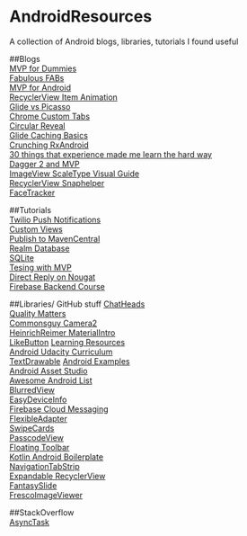 # AndroidResources
A collection of Android blogs, libraries, tutorials I found useful 

##Blogs     
[MVP for Dummies](https://mattdevelops.github.io/android/2016/08/13/androidmvp.html)     
[Fabulous FABs](https://lambdasoup.com/post/fab_behavior_sync_appbarlayout/)      
[MVP for Android](http://antonioleiva.com/mvp-android)          
[RecyclerView Item Animation](http://anthony-skr.com/article/recyclerview-items-animation-with-rebound-effect)     
[Glide vs Picasso](https://inthecheesefactory.com/blog/get-to-know-glide-recommended-by-google/en)        
[Chrome Custom Tabs](http://blog.grafixartist.com/google-chrome-custom-tabs-android-tutorial/)           
[Circular Reveal](http://blog.grafixartist.com/circular-reveal-effect-like-whatsapp-in-android/)           
[Glide Caching Basics](https://futurestud.io/blog/glide-caching-basics)        
[Crunching RxAndroid](https://medium.com/crunching-rxandroid/crunching-rxandroid-intro-c27eb6f009ea#.x9k30h74a)      
[30 things that experience made me learn the hard way](https://medium.com/@cesarmcferreira/building-android-apps-30-things-that-experience-made-me-learn-the-hard-way-313680430bf9#.86xm614ke)     
[Dagger 2 and MVP](https://adityaladwa.wordpress.com/2016/05/11/dagger-2-and-mvp-architecture/)     
[ImageView ScaleType Visual Guide](https://robots.thoughtbot.com/android-imageview-scaletype-a-visual-guide)    
[RecyclerView Snaphelper](https://rubensousa.github.io/2016/08/recyclerviewsnap)       
[FaceTracker](https://medium.com/@aitorvs/android-face-tracking-playground-62e1c44a698a#.igdi04j21)     

##Tutorials     
[Twilio Push Notifications](https://www.twilio.com/blog/2016/05/how-to-add-push-notifications-to-android.html)     
[Custom Views](https://www.intertech.com/Blog/android-custom-view-tutorial-part-1-combining-existing-views/)     
[Publish to MavenCentral](http://crushingcode.co/publish-your-android-library-via-mavencentral/)        
[Realm Database](http://www.androidhive.info/2016/05/android-working-with-realm-database-replacing-sqlite-core-data/)    
[SQLite](https://www.youtube.com/watch?v=0BUljVIgnoE)            
[Tesing with MVP](https://www.youtube.com/watch?v=Asc4hU1iSTU)     
[Direct Reply on Nougat](http://iteachyouhowtocode.com/2016/08/22/you-can-reply-message-on-notification/)    
[Firebase Backend Course](https://www.youtube.com/playlist?list=PLGCjwl1RrtcTXrWuRTa59RyRmQ4OedWrt)

##Libraries/ GitHub stuff
[ChatHeads](https://github.com/mollyIV/ChatHeads)            
[Quality Matters](https://github.com/artem-zinnatullin/qualitymatters)            
[Commonsguy Camera2](https://github.com/commonsguy/cwac-cam2)                
[HeinrichReimer MaterialIntro](https://github.com/HeinrichReimer/material-intro)            
[LikeButton](https://github.com/jd-alexander/LikeButton)
[Learning Resources](https://github.com/Plastix/Forage/wiki/Android-Learning-Resources)              
[Android Udacity Curriculum](https://github.com/Enteleform/-RES-/blob/master/%5BLinks%5D/%5BAndroid%5D%20Udacity%20Curriculum.md)        
[TextDrawable](https://github.com/amulyakhare/TextDrawable)
[Android Examples](https://github.com/nisrulz/android-examples)                
[Android Asset Studio](https://romannurik.github.io/AndroidAssetStudio/)         
[Awesome Android List](https://github.com/JStumpp/awesome-android)           
[BlurredView](https://github.com/wl9739/BlurredView)          
[EasyDeviceInfo](https://github.com/nisrulz/easydeviceinfo)            
[Firebase Cloud Messaging](https://github.com/nisrulz/android-examples/tree/master/FirebaseCloudMessaging)     
[FlexibleAdapter](https://github.com/davideas/FlexibleAdapter)         
[SwipeCards](https://github.com/Arjun-sna/android-swipecards-view)     
[PasscodeView](https://github.com/Arjun-sna/android-passcodeview)     
[Floating Toolbar](https://github.com/rubensousa/FloatingToolbar)     
[Kotlin Android Boilerplate](https://github.com/Plastix/Kotlin-Android-Boilerplate)    
[NavigationTabStrip](https://github.com/DevLight-Mobile-Agency/NavigationTabStrip)     
[Expandable RecyclerView](https://github.com/thoughtbot/expandable-recycler-view)     
[FantasySlide](https://github.com/mzule/FantasySlide)       
[FrescoImageViewer](https://github.com/stfalcon-studio/FrescoImageViewer) 
      
##StackOverflow       
[AsyncTask](http://stackoverflow.com/questions/9671546/asynctask-android-example)       
